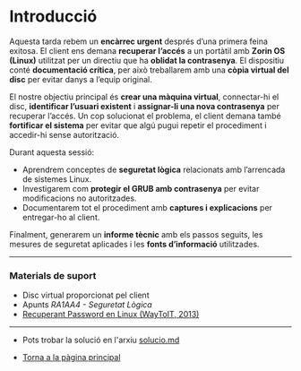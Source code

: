 # Introducció

Aquesta tarda rebem un **encàrrec urgent** després d’una primera feina exitosa. El client ens demana **recuperar l’accés** a un portàtil amb **Zorin OS (Linux)** utilitzat per un directiu que ha **oblidat la contrasenya**. El dispositiu conté **documentació crítica**, per això treballarem amb una **còpia virtual del disc** per evitar danys a l’equip original.

El nostre objectiu principal és **crear una màquina virtual**, connectar-hi el disc, **identificar l’usuari existent** i **assignar-li una nova contrasenya** per recuperar l’accés. Un cop solucionat el problema, el client demana també **fortificar el sistema** per evitar que algú pugui repetir el procediment i accedir-hi sense autorització.

Durant aquesta sessió:
- Aprendrem conceptes de **seguretat lògica** relacionats amb l’arrencada de sistemes Linux.  
- Investigarem com **protegir el GRUB amb contrasenya** per evitar modificacions no autoritzades.  
- Documentarem tot el procediment amb **captures i explicacions** per entregar-ho al client.

Finalment, generarem un **informe tècnic** amb els passos seguits, les mesures de seguretat aplicades i les **fonts d’informació** utilitzades.

---

### Materials de suport
- Disc virtual proporcionat pel client  
- Apunts *RA1AA4 - Seguretat Lògica*  
- [Recuperant Password en Linux (WayToIT, 2013)](https://waytoit.wordpress.com/2013/06/06/recuperando-password-en-ubuntu/)

---

- Pots trobar la solució en l'arxiu [solucio.md](/tasca_03/solucio.md)

- [Torna a la pàgina principal](../)



